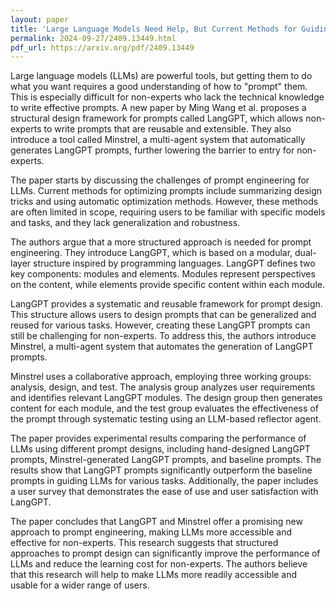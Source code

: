 ```yaml
---
layout: paper
title: 'Large Language Models Need Help, But Current Methods for Guiding Them Are Flawed:  A New Approach Shows Promise'
permalink: 2024-09-27/2409.13449.html
pdf_url: https://arxiv.org/pdf/2409.13449
---
```


Large language models (LLMs) are powerful tools, but getting them to do what you want requires a good understanding of how to "prompt" them.  This is especially difficult for non-experts who lack the technical knowledge to write effective prompts.  A new paper by Ming Wang et al. proposes a structural design framework for prompts called LangGPT, which allows non-experts to write prompts that are reusable and extensible. They also introduce a tool called Minstrel, a multi-agent system that automatically generates LangGPT prompts, further lowering the barrier to entry for non-experts.

The paper starts by discussing the challenges of prompt engineering for LLMs.  Current methods for optimizing prompts include summarizing design tricks and using automatic optimization methods.  However, these methods are often limited in scope, requiring users to be familiar with specific models and tasks, and they lack generalization and robustness.

The authors argue that a more structured approach is needed for prompt engineering.  They introduce LangGPT, which is based on a modular, dual-layer structure inspired by programming languages.  LangGPT defines two key components: modules and elements. Modules represent perspectives on the content, while elements provide specific content within each module.

LangGPT provides a systematic and reusable framework for prompt design.  This structure allows users to design prompts that can be generalized and reused for various tasks.  However, creating these LangGPT prompts can still be challenging for non-experts.  To address this, the authors introduce Minstrel, a multi-agent system that automates the generation of LangGPT prompts.

Minstrel uses a collaborative approach, employing three working groups:  analysis, design, and test. The analysis group analyzes user requirements and identifies relevant LangGPT modules. The design group then generates content for each module, and the test group evaluates the effectiveness of the prompt through systematic testing using an LLM-based reflector agent.

The paper provides experimental results comparing the performance of LLMs using different prompt designs, including hand-designed LangGPT prompts, Minstrel-generated LangGPT prompts, and baseline prompts. The results show that LangGPT prompts significantly outperform the baseline prompts in guiding LLMs for various tasks.  Additionally, the paper includes a user survey that demonstrates the ease of use and user satisfaction with LangGPT.

The paper concludes that LangGPT and Minstrel offer a promising new approach to prompt engineering, making LLMs more accessible and effective for non-experts.  This research suggests that structured approaches to prompt design can significantly improve the performance of LLMs and reduce the learning cost for non-experts.  The authors believe that this research will help to make LLMs more readily accessible and usable for a wider range of users. 
